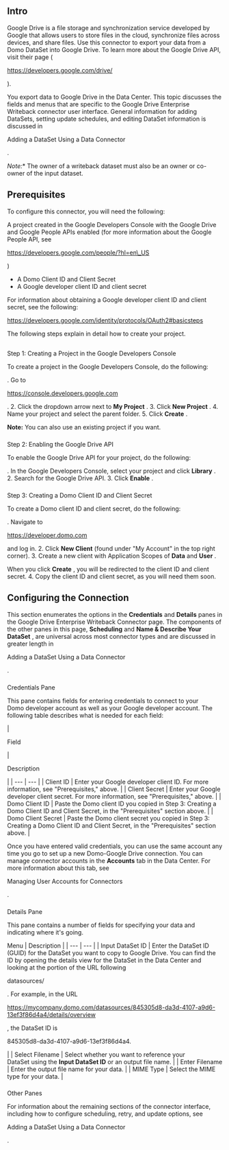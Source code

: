 

Intro
-------

Google Drive is a file storage and synchronization service developed by Google that allows users to store files in the cloud, synchronize files across devices, and share files. Use this connector to export your data from a Domo DataSet into Google Drive. To learn more about the Google Drive API, visit their page (

https://developers.google.com/drive/

).


 You export data to Google Drive in the Data Center. This topic discusses the fields and menus that are specific to the Google Drive Enterprise Writeback connector user interface. General information for adding DataSets, setting update schedules, and editing DataSet information is discussed in


 Adding a DataSet Using a Data Connector


 .

*Note:**
 The owner of a writeback dataset must also be an owner or co-owner of the input dataset.

Prerequisites
---------------

To configure this connector, you will need the following:

 A project created in the Google Developers Console with the Google Drive and Google People APIs enabled (for more information about the Google People API, see

https://developers.google.com/people/?hl=en\_US

)
* A Domo Client ID and Client Secret
* A Google developer client ID and client secret

For information about obtaining a Google developer client ID and client secret, see the following:

https://developers.google.com/identity/protocols/OAuth2#basicsteps

The following steps explain in detail how to create your project.

##
 Step 1: Creating a Project in the Google Developers Console

To create a project in the Google Developers Console, do the following:

. Go to

https://console.developers.google.com

.
2. Click the dropdown arrow next to
 **My Project**
 .
3. Click
 **New Project**
 .
4. Name your project and select the parent folder.
5. Click
 **Create**
 .


**Note:**
 You can also use an existing project if you want.


###
 Step 2: Enabling the Google Drive API

To enable the Google Drive API for your project, do the following:

. In the Google Developers Console, select your project and click
 **Library**
 .
2. Search for the Google Drive API.
3. Click
 **Enable**
 .


###
 Step 3: Creating a Domo Client ID and Client Secret

To create a Domo client ID and client secret, do the following:

. Navigate to

https://developer.domo.com

and log in.
2. Click
 **New Client**
 (found under "My Account" in the top right corner).
3. Create a new client with Application Scopes of
 **Data**
 and
 **User**
 .

When you click
 **Create**
 , you will be redirected to the client ID and client secret.
4. Copy the client ID and client secret, as you will need them soon.

Configuring the Connection
----------------------------


 This section enumerates the options in the
 **Credentials**
 and
 **Details**
 panes in the Google Drive Enterprise Writeback Connector page. The components of the other panes in this page,
 **Scheduling**
 and
 **Name & Describe Your DataSet**
 , are universal across most connector types and are discussed in greater length in

Adding a DataSet Using a Data Connector

.


###

Credentials Pane


 This pane contains fields for entering credentials to connect to your Domo developer account as well as your Google developer account. The following table describes what is needed for each field:


|

Field

|

Description

|
| --- | --- |
|
 Client ID
  |
 Enter your Google developer client ID. For more information, see "Prerequisites," above.
  |
|
 Client Secret
  |
 Enter your Google developer client secret. For more information, see "Prerequisites," above.
  |
|
 Domo Client ID
  |
 Paste the Domo client ID you copied in Step 3: Creating a Domo Client ID and Client Secret, in the "Prerequisites" section above.
  |
|
 Domo Client Secret
  |
 Paste the Domo client secret you copied in Step 3: Creating a Domo Client ID and Client Secret, in the "Prerequisites" section above.
  |


 Once you have entered valid credentials, you can use the same account any time you go to set up a new Domo-Google Drive connection. You can manage connector accounts in the
 **Accounts**
 tab in the Data Center. For more information about this tab, see

Managing User Accounts for Connectors

.


###
 Details Pane

This pane contains a number of fields for specifying your data and indicating where it's going.


 Menu
  |
 Description
  |
| --- | --- |
|
 Input DataSet ID
  |
 Enter the DataSet ID (GUID) for the DataSet you want to copy to Google Drive. You can find the ID by opening the details view for the DataSet in the Data Center and looking at the portion of the URL following

datasources/

. For example, in the URL

https://mycompany.domo.com/datasources/845305d8-da3d-4107-a9d6-13ef3f86d4a4/details/overview

, the DataSet ID is

845305d8-da3d-4107-a9d6-13ef3f86d4a4.

|
|
 Select Filename
  |
 Select whether you want to reference your DataSet using the
 ****Input DataSet ID****
 or an output file name.
  |
|
 Enter Filename
  |
 Enter the output file name for your data.
  |
|
 MIME Type
  |
 Select the MIME type for your data.
  |


###
 Other Panes

For information about the remaining sections of the connector interface, including how to configure scheduling, retry, and update options, see


 Adding a DataSet Using a Data Connector


 .


